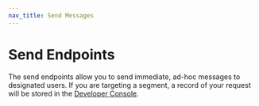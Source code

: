 ```yaml
---
nav_title: Send Messages
---
```


#  Send Endpoints

The send endpoints allow you to send immediate, ad-hoc messages to designated users. If you are targeting a segment, a record of your request will be stored in the [Developer Console][41].

[41]: https://dashboard-01.braze.com/app_settings/developer_console/activitylog/
